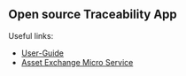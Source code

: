
## Open source Traceability App

Useful links:
* [User-Guide](./documentation/user-guide/README.md)
* [Asset Exchange Micro Service](./aems/readme.md)


